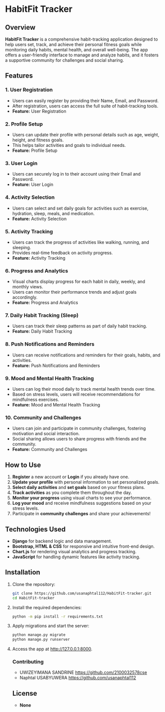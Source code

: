 # HabitFit Tracker

## Overview

**HabitFit Tracker** is a comprehensive habit-tracking application designed to help users set, track, and achieve their personal fitness goals while monitoring daily habits, mental health, and overall well-being. The app offers a user-friendly interface to manage and analyze habits, and it fosters a supportive community for challenges and social sharing.

## Features

### 1. **User Registration**
   - Users can easily register by providing their Name, Email, and Password.
   - After registration, users can access the full suite of habit-tracking tools.
   - **Feature:** User Registration

### 2. **Profile Setup**
   - Users can update their profile with personal details such as age, weight, height, and fitness goals.
   - This helps tailor activities and goals to individual needs.
   - **Feature:** Profile Setup

### 3. **User Login**
   - Users can securely log in to their account using their Email and Password.
   - **Feature:** User Login

### 4. **Activity Selection**
   - Users can select and set daily goals for activities such as exercise, hydration, sleep, meals, and medication.
   - **Feature:** Activity Selection

### 5. **Activity Tracking**
   - Users can track the progress of activities like walking, running, and sleeping.
   - Provides real-time feedback on activity progress.
   - **Feature:** Activity Tracking

### 6. **Progress and Analytics**
   - Visual charts display progress for each habit in daily, weekly, and monthly views.
   - Users can monitor their performance trends and adjust goals accordingly.
   - **Feature:** Progress and Analytics

### 7. **Daily Habit Tracking (Sleep)**
   - Users can track their sleep patterns as part of daily habit tracking.
   - **Feature:** Daily Habit Tracking

### 8. **Push Notifications and Reminders**
   - Users can receive notifications and reminders for their goals, habits, and activities.
   - **Feature:** Push Notifications and Reminders

### 9. **Mood and Mental Health Tracking**
   - Users can log their mood daily to track mental health trends over time.
   - Based on stress levels, users will receive recommendations for mindfulness exercises.
   - **Feature:** Mood and Mental Health Tracking

### 10. **Community and Challenges**
   - Users can join and participate in community challenges, fostering motivation and social interaction.
   - Social sharing allows users to share progress with friends and the community.
   - **Feature:** Community and Challenges

## How to Use

1. **Register** a new account or **Login** if you already have one.
2. **Update your profile** with personal information to set personalized goals.
3. **Select daily activities** and **set goals** based on your fitness plans.
4. **Track activities** as you complete them throughout the day.
5. **Monitor your progress** using visual charts to see your performance.
6. **Log your mood** and receive mindfulness suggestions based on your stress levels.
7. Participate in **community challenges** and share your achievements!

## Technologies Used

- **Django** for backend logic and data management.
- **Bootstrap, HTML & CSS** for responsive and intuitive front-end design.
- **Chart.js** for rendering visual analytics and progress tracking.
- **JavaScript** for handling dynamic features like activity tracking.

## Installation

1. Clone the repository:
   ```bash
   git clone https://github.com/usanaphtal112/HabitFit-tracker.git
   cd HabitFit-tracker

2. Install the required dependencies:
    ```bash
    python -m pip install -r requirements.txt

3. Apply migrations and start the server:
    ```bash
    python manage.py migrate
    python manage.py runserver

4. Access the app at http://127.0.0.1:8000.

    ### Contributing

    - UWIZEYIMANA SANDRINE https://github.com/2100032578cse
    - Naphtal USABYUWERA https://github.com/usanaphtal112

    ## License
      - **None**
